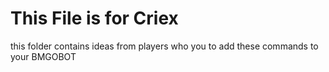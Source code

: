 # This File is for Criex

this folder contains ideas from players who you to add these commands to your BMGOBOT
